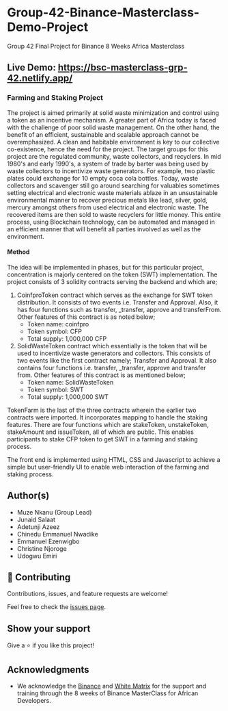 # Group-42-Binance-Masterclass-Demo-Project
Group 42 Final Project for Binance 8 Weeks Africa Masterclass

## Live Demo: https://bsc-masterclass-grp-42.netlify.app/

### Farming and Staking Project

The project is aimed primarily at solid waste minimization and control using a token as an incentive mechanism. A greater part of Africa today is faced with the challenge of poor solid waste management. On the other hand, the benefit of an efficient, sustainable and scalable approach cannot be overemphasized. A clean and habitable environment is key to our collective co-existence, hence the need for the project.
The target groups for this project are the regulated community, waste collectors, and recyclers. In mid 1980's and early 1990's, a system of trade by barter was being used by waste collectors to incentivize waste generators. For example, two plastic plates could exchange for 10 empty coca cola bottles. Today, waste collectors and scavenger still go around searching for valuables sometimes setting electrical and electronic waste materials ablaze in an unsustainable environmental manner to recover precious metals like lead, silver, gold, mercury amongst others from used electrical and electronic waste. The recovered items are then sold to waste recyclers for little money. This entire process, using Blockchain technology, can be automated and managed in an efficient manner that will benefit all parties involved as well as the environment.

#### Method
The idea will be implemented in phases, but for this particular project, concentration is majorly centered on the token (SWT) implementation.
The project consists of 3 solidity contracts serving the backend and which are;
1. CoinfproToken contract which serves as the exchange for SWT token distribution. It consists of two events i.e. Transfer and Approval. Also, it has four functions such as transfer, _transfer, approve and transferFrom. Other features of this contract is as noted below;
    - Token name: coinfpro
    - Token symbol: CFP
    - Total supply: 1,000,000 CFP
2. SolidWasteToken contract which essentially is the token that will be used to incentivize waste generators and collectors. This consists of two events like the first contract namely; Transfer and Approval. It also contains four functions i.e. transfer, _transfer, approve and transfer from. Other features of this contract is as mentioned below;
    - Token name: SolidWasteToken
    - Token symbol: SWT
    - Total supply: 1,000,000 SWT

TokenFarm is the last of the three contracts wherein the earlier two contracts were imported. It incorporates mapping to handle the staking features. There are four functions which are stakeToken, unstakeToken, stakeAmount and issueToken, all of which are public. This enables participants to stake CFP token to get SWT in a farming and staking process.

The front end is implemented using HTML, CSS and Javascript to achieve a simple but user-friendly UI to enable web interaction of the farming and staking process.


## Author(s)
- Muze Nkanu (Group Lead)
- Junaid Salaat
- Adetunji Azeez
- Chinedu Emmanuel Nwadike
- Emmanuel Ezenwigbo
- Christine Njoroge
- Udogwu Emiri

## 🤝 Contributing

Contributions, issues, and feature requests are welcome!

Feel free to check the [issues page](issues/).

## Show your support

Give a ⭐️ if you like this project!

## Acknowledgments

- We acknowledge the [Binance](binance.com) and [White Matrix](https://medium.com/white-matrix/) for the support and training through the 8 weeks of Binance MasterClass for African Developers.





  
